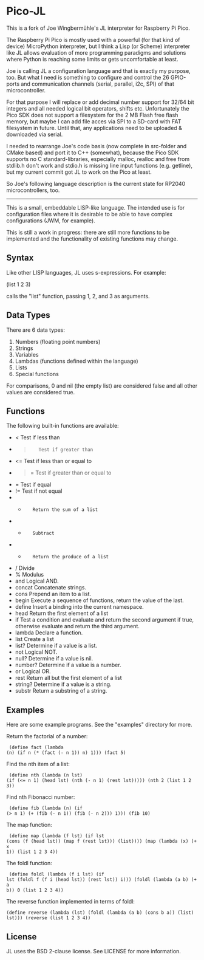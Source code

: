 
Pico-JL
==============================================================================
This is a fork of Joe Wingbermühle's JL interpreter for Raspberry Pi Pico.

The Raspberry Pi Pico is mostly used with a powerful (for that kind of device) MicroPython interpreter, but I think a Lisp (or Scheme) interpreter like JL allows evaluation of more programming paradigms and solutions where Python is reaching some limits or gets uncomfortable at least.

Joe is calling JL a configuration language and that is exactly my purpose, too.
But what I need is something to configure and control the 26 GPIO-ports and communication
channels (serial, parallel, i2c, SPI) of that microcontroller.

For that purpose I will replace or add decimal number support for 32/64 bit integers and all needed logical
bit operators, shifts etc. Unfortunately the Pico SDK does not support a filesystem for the 2 MB Flash
free flash memory, but maybe I can add file acces via SPI to a SD-card with FAT filesystem in future.
Until that, any applications need to be uploaded & downloaded via serial.

I needed to rearrange Joe's code basis (now complete in src-folder and CMake based) and port it to C++ (somewhat), because the Pico SDK supports no C standard-libraries, especially malloc, realloc and free from stdlib.h don't work and stdio.h is missing line input functions (e.g. getline), but my current commit got JL to work on the Pico at least.

So Joe's following language description is the current state for RP2040 microcontrollers, too.

---------------------------------------------------------------------

This is a small, embeddable LISP-like language.  The intended use is for
configuration files where it is desirable to be able to have complex
configurations (JWM, for example).

This is still a work in progress: there are still more functions to
be implemented and the functionality of existing functions may change.

Syntax
------------------------------------------------------------------------------
Like other LISP languages, JL uses s-expressions.  For example:

  (list 1 2 3)

calls the "list" function, passing 1, 2, and 3 as arguments.

Data Types
------------------------------------------------------------------------------
There are 6 data types:

 1. Numbers (floating point numbers)
 2. Strings
 3. Variables
 4. Lambdas (functions defined within the language)
 5. Lists
 6. Special functions

For comparisons, 0 and nil (the empty list) are considered false and all
other values are considered true.

Functions
------------------------------------------------------------------------------
The following built-in functions are available:

 - <        Test if less than
 - >        Test if greater than
 - <=       Test if less than or equal to
 - >=       Test if greater than or equal to
 - =        Test if equal
 - !=       Test if not equal
 - +        Return the sum of a list
 - -        Subtract
 - *        Return the produce of a list
 - /        Divide
 - %        Modulus
 - and      Logical AND.
 - concat   Concatenate strings.
 - cons     Prepend an item to a list.
 - begin    Execute a sequence of functions, return the value of the last.
 - define   Insert a binding into the current namespace.
 - head     Return the first element of a list
 - if       Test a condition and evaluate and return the second argument
            if true, otherwise evaluate and return the third argument.
 - lambda   Declare a function.
 - list     Create a list
 - list?    Determine if a value is a list.
 - not      Logical NOT.
 - null?    Determine if a value is nil.
 - number?  Determine if a value is a number.
 - or       Logical OR.
 - rest     Return all but the first element of a list
 - string?  Determine if a value is a string.
 - substr   Return a substring of a string.

Examples
------------------------------------------------------------------------------
Here are some example programs.  See the "examples" directory for more.

Return the factorial of a number:
<code><pre>
   (define fact (lambda (n)
      (if n
         (\* (fact (- n 1)) n)
         1)))
   (fact 5)
</pre></code>

Find the nth item of a list:
<code><pre>
   (define nth (lambda (n lst)
      (if (<= n 1)
         (head lst)
         (nth (- n 1) (rest lst)))))
   (nth 2 (list 1 2 3))
</pre></code>

Find nth Fibonacci number:
<code><pre>
   (define fib (lambda (n)
      (if (> n 1)
         (+ (fib (- n 1)) (fib (- n 2)))
         1)))
   (fib 10)
</pre></code>

The map function:
<code><pre>
   (define map (lambda (f lst)
      (if lst
         (cons (f (head lst)) (map f (rest lst)))
         (list))))
   (map (lambda (x) (+ x 1)) (list 1 2 3 4))
</pre></code>

The foldl function:
<code><pre>
   (define foldl (lambda (f i lst)
      (if lst
         (foldl f (f i (head lst)) (rest lst))
         i)))
   (foldl (lambda (a b) (+ a b)) 0 (list 1 2 3 4))
</pre></code>

The reverse function implemented in terms of foldl:
<code><pre>
   (define reverse (lambda (lst) (foldl (lambda (a b) (cons b a)) (list) lst)))
   (reverse (list 1 2 3 4))
</pre></code>

License
------------------------------------------------------------------------------
JL uses the BSD 2-clause license.  See LICENSE for more information.

